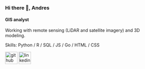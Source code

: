 ### Hi there 👋, Andres
#### GIS analyst

Working with remote sensing (LiDAR and satellite imagery) and 3D modeling.

Skills: Python / R / SQL / JS / Go / HTML / CSS

[<img src='https://cdn.jsdelivr.net/npm/simple-icons@3.0.1/icons/github.svg' alt='github' height='40'>](https://github.com/AndresKasekamp)  [<img src='https://cdn.jsdelivr.net/npm/simple-icons@3.0.1/icons/linkedin.svg' alt='linkedin' height='40'>](https://www.linkedin.com/in/andres-kasekamp-a226b2198/)  
